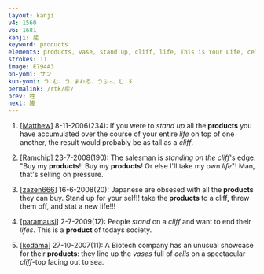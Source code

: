 ```yaml
---
layout: kanji
v4: 1560
v6: 1681
kanji: 産
keyword: products
elements: products, vase, stand up, cliff, life, This is Your Life, cell, drop, grow up
strokes: 11
image: E794A3
on-yomi: サン
kun-yomi: う.む、う.まれる、うぶ-、む.す
permalink: /rtk/産/
prev: 牲
next: 隆
---
```


1) [<a href="http://kanji.koohii.com/profile/Matthew">Matthew</a>] 8-11-2006(234): If you were to <em>stand up</em> all the<strong> products</strong> you have accumulated over the course of your entire <em>life</em> on top of one another, the result would probably be as tall as a <em>cliff</em>.

2) [<a href="http://kanji.koohii.com/profile/Ramchip">Ramchip</a>] 23-7-2008(190): The salesman is <em>standing on the cliff</em>&#039;s edge. &quot;Buy my<strong> products</strong>!! Buy my<strong> products</strong>! Or else I&#039;ll take my own <em>life</em>&quot;! Man, that&#039;s selling on pressure.

3) [<a href="http://kanji.koohii.com/profile/zazen666">zazen666</a>] 16-6-2008(20): Japanese are obsesed with all the<strong> products</strong> they can buy. Stand up for your self!! take the<strong> products</strong> to a cliff, threw them off, and stat a new life!!!

4) [<a href="http://kanji.koohii.com/profile/paramausi">paramausi</a>] 2-7-2009(12): People <em>stand</em> on a <em>cliff</em> and want to end their <em>lifes</em>. This is a <strong>product</strong> of todays society.

5) [<a href="http://kanji.koohii.com/profile/kodama">kodama</a>] 27-10-2007(11): A Biotech company has an unusual showcase for their<strong> products</strong>: they line up the <em>vases</em> full of <em>cells</em> on a spectacular <em>cliff</em>-top facing out to sea.

